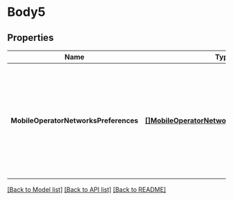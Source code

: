 # Body5

## Properties
Name | Type | Description | Notes
------------ | ------------- | ------------- | -------------
**MobileOperatorNetworksPreferences** | [**[]MobileOperatorNetworkPreferencesRequest**](MobileOperatorNetworkPreferencesRequest.md) | A list of mobile operator networks and the priority that should be applied when the SIM is connecting to the network. | [optional] [default to null]

[[Back to Model list]](../README.md#documentation-for-models) [[Back to API list]](../README.md#documentation-for-api-endpoints) [[Back to README]](../README.md)

